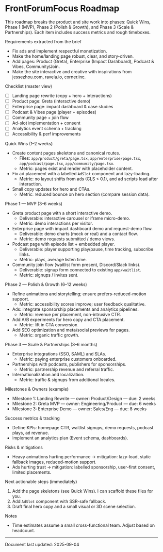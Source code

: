 # FrontForumFocus Roadmap

This roadmap breaks the product and site work into phases: Quick Wins, Phase 1 (MVP), Phase 2 (Polish & Growth), and Phase 3 (Scale & Partnerships). Each item includes success metrics and rough timeboxes.

Requirements extracted from the brief
- Fix ads and implement respectful monetization.
- Make the home/landing page robust, clear, and story-driven.
- Add pages: Product (Greta), Enterprise (Impact Dashboard), Podcast & Vibes, Community/Join.
- Make the site interactive and creative with inspirations from jessezhou.com, ravela.io, corner.inc.

Checklist (master view)
 - [ ] Landing page rewrite (copy + hero + interactions)
 - [ ] Product page: Greta (interactive demo)
 - [ ] Enterprise page: impact dashboard & case studies
 - [ ] Podcast & Vibes page (player + episodes)
 - [ ] Community page + join flow
 - [ ] Ad-slot implementation + consent
 - [ ] Analytics event schema + tracking
 - [ ] Accessibility & perf improvements

Quick Wins (1–2 weeks)
- Create content pages skeletons and canonical routes.
  - Files: `app/product/greta/page.tsx`, `app/enterprise/page.tsx`, `app/podcast/page.tsx`, `app/community/page.tsx`.
  - Metric: pages exist and render with placeholder content.
- Fix ad placement with a labelled `AdSlot` component and lazy-loading.
  - Metric: no layout shifts from ads (CLS < 0.1), and ad scripts load after interaction.
- Small copy updates for hero and CTAs.
  - Metric: reduced bounce on hero section (compare session data).

Phase 1 — MVP (3–6 weeks)
- Greta product page with a short interactive demo.
  - Deliverable: interactive carousel or iframe micro-demo.
  - Metric: demo interactions per visitor.
- Enterprise page with impact dashboard demo and request-demo flow.
  - Deliverable: demo charts (mock or real) and a contact flow.
  - Metric: demo requests submitted / demo views.
- Podcast page with episode list + embedded player.
  - Deliverable: player supporting play/pause, time tracking, subscribe links.
  - Metric: plays, average listen time.
- Community join flow (waitlist form present, Discord/Slack links).
  - Deliverable: signup form connected to existing `app/waitlist`.
  - Metric: signups / invites sent.

Phase 2 — Polish & Growth (6–12 weeks)
- Refine animations and storytelling; ensure prefers-reduced-motion support.
  - Metric: accessibility scores improve; user feedback qualitative.
- Ads: integrate sponsorship placements and analytics pipelines.
  - Metric: revenue per placement, non-intrusive CTR.
- Add A/B experiments for hero copy and CTA placement.
  - Metric: lift in CTA conversion.
- Add SEO optimization and meta/social previews for pages.
  - Metric: organic traffic growth.

Phase 3 — Scale & Partnerships (3–6 months)
- Enterprise integrations (SSO, SAML) and SLAs.
  - Metric: paying enterprise customers onboarded.
- Partnerships with podcasts, publishers for sponsorships.
  - Metric: partnership revenue and referral traffic.
- Internationalization and localization.
  - Metric: traffic & signups from additional locales.

Milestones & Owners (example)
- Milestone 1: Landing Rewrite — owner: Product/Design — due: 2 weeks
- Milestone 2: Greta MVP — owner: Engineering/Product — due: 6 weeks
- Milestone 3: Enterprise Demo — owner: Sales/Eng — due: 8 weeks

Success metrics & tracking
- Define KPIs: homepage CTR, waitlist signups, demo requests, podcast plays, ad revenue.
- Implement an analytics plan (Event schema, dashboards).

Risks & mitigations
- Heavy animations hurting performance -> mitigation: lazy-load, static fallback images, reduced-motion support.
- Ads hurting trust -> mitigation: labelled sponsorship, user-first consent, limited placements.

Next actionable steps (immediately)
1. Add the page skeletons (see Quick Wins). I can scaffold these files for you.
2. Add `AdSlot` component with SSR-safe fallback.
3. Draft final hero copy and a small visual or 3D scene selection.

Notes
- Time estimates assume a small cross-functional team. Adjust based on headcount.

---
Document last updated: 2025-09-04
